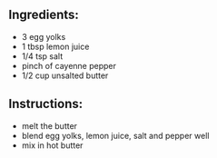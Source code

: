 ## Ingredients:
* 3 egg yolks
* 1 tbsp lemon juice
* 1/4 tsp salt
* pinch of cayenne pepper
* 1/2 cup unsalted butter

## Instructions:
* melt the butter
* blend egg yolks, lemon juice, salt and pepper well
* mix in hot butter
 
